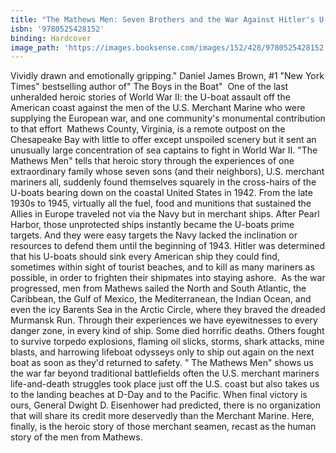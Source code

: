 ```yaml
---
title: "The Mathews Men: Seven Brothers and the War Against Hitler's U-Boats"
isbn: '9780525428152'
binding: Hardcover
image_path: 'https://images.booksense.com/images/152/428/9780525428152.jpg'
---
```



Vividly drawn and emotionally gripping."
Daniel James Brown, #1 "New York Times" bestselling author of" The Boys in the Boat"&nbsp;
One of the last unheralded heroic stories of World War II: the U-boat assault off the American coast against the men of the U.S. Merchant Marine who were supplying the European war, and one community's monumental contribution to that effort&nbsp;
Mathews County, Virginia, is a remote outpost on the Chesapeake Bay with little to offer except unspoiled scenery but it sent an unusually large concentration of sea captains to fight in World War II. "The Mathews Men" tells that heroic story through the experiences of one extraordinary family whose seven sons (and their neighbors), U.S. merchant mariners all, suddenly found themselves squarely in the cross-hairs of the U-boats bearing down on the coastal United States in 1942.
From the late 1930s to 1945, virtually all the fuel, food and munitions that sustained the Allies in Europe traveled not via the Navy but in merchant ships. After Pearl Harbor, those unprotected ships instantly became the U-boats prime targets. And they were easy targets the Navy lacked the inclination or resources to defend them until the beginning of 1943. Hitler was determined that his U-boats should sink every American ship they could find, sometimes within sight of tourist beaches, and to kill as many mariners as possible, in order to frighten their shipmates into staying ashore.&nbsp;
As the war progressed, men from Mathews sailed the North and South Atlantic, the Caribbean, the Gulf of Mexico, the Mediterranean, the Indian Ocean, and even the icy Barents Sea in the Arctic Circle, where they braved the dreaded Murmansk Run. Through their experiences we have eyewitnesses to every danger zone, in every kind of ship. Some died horrific deaths. Others fought to survive torpedo explosions, flaming oil slicks, storms, shark attacks, mine blasts, and harrowing lifeboat odysseys only to ship out again on the next boat as soon as they'd returned to safety.
" The Mathews Men" shows us the war far beyond traditional battlefields often the U.S. merchant mariners life-and-death struggles took place just off the U.S. coast but also takes us to the landing beaches at D-Day and to the Pacific. When final victory is ours, General Dwight D. Eisenhower had predicted, there is no organization that will share its credit more deservedly than the Merchant Marine. Here, finally, is the heroic story of those merchant seamen, recast as the human story of the men from Mathews.